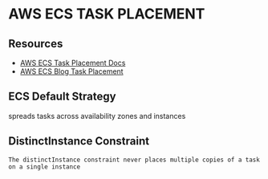 # AWS ECS TASK PLACEMENT

## Resources

- [AWS ECS Task Placement Docs](https://docs.aws.amazon.com/AmazonECS/latest/developerguide/task-placement.html)
- [AWS ECS Blog Task Placement](https://aws.amazon.com/blogs/compute/amazon-ecs-task-placement/)

## ECS Default Strategy

spreads tasks across availability zones and instances

## DistinctInstance Constraint

`The distinctInstance constraint never places multiple copies of a task on a single instance`
